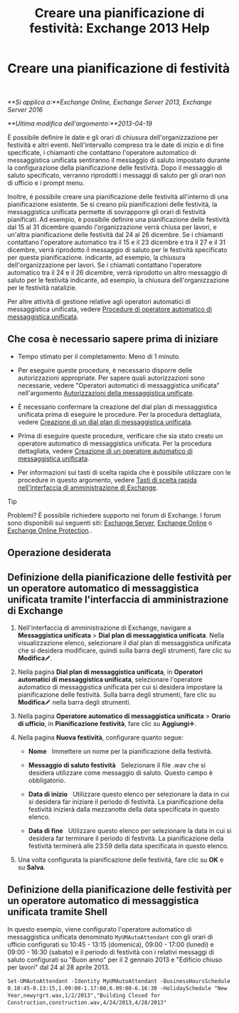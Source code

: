 ﻿---
title: 'Creare una pianificazione di festività: Exchange 2013 Help'
TOCTitle: Creare una pianificazione di festività
ms:assetid: 0c5c51e4-5b51-451b-ab93-2cebf644dc96
ms:mtpsurl: https://technet.microsoft.com/it-it/library/Bb266921(v=EXCHG.150)
ms:contentKeyID: 50479979
ms.date: 05/22/2018
mtps_version: v=EXCHG.150
ms.translationtype: MT
---

# Creare una pianificazione di festività

 

_**Si applica a:**Exchange Online, Exchange Server 2013, Exchange Server 2016_

_**Ultima modifica dell'argomento:**2013-04-19_

È possibile definire le date e gli orari di chiusura dell'organizzazione per festività e altri eventi. Nell'intervallo compreso tra le date di inizio e di fine specificate, i chiamanti che contattano l'operatore automatico di messaggistica unificata sentiranno il messaggio di saluto impostato durante la configurazione della pianificazione delle festività. Dopo il messaggio di saluto specificato, verranno riprodotti i messaggi di saluto per gli orari non di ufficio e i prompt menu.

Inoltre, è possibile creare una pianificazione delle festività all'interno di una pianificazione esistente. Se si creano più pianificazioni delle festività, la messaggistica unificata permette di sovrapporre gli orari di festività pianificati. Ad esempio, è possibile definire una pianificazione delle festività dal 15 al 31 dicembre quando l'organizzazione verrà chiusa per lavori, e un'altra pianificazione delle festività dal 24 al 26 dicembre. Se i chiamanti contattano l'operatore automatico tra il 15 e il 23 dicembre e tra il 27 e il 31 dicembre, verrà riprodotto il messaggio di saluto per le festività specificato per questa pianificazione. indicante, ad esempio, la chiusura dell'organizzazione per lavori. Se i chiamati contattano l'operatore automatico tra il 24 e il 26 dicembre, verrà riprodotto un altro messaggio di saluto per le festività indicante, ad esempio, la chiusura dell'organizzazione per le festività natalizie.

Per altre attività di gestione relative agli operatori automatici di messaggistica unificata, vedere [Procedure di operatore automatico di messaggistica unificata](um-auto-attendant-procedures-exchange-2013-help.md).

## Che cosa è necessario sapere prima di iniziare

  - Tempo stimato per il completamento: Meno di 1 minuto.

  - Per eseguire queste procedure, è necessario disporre delle autorizzazioni appropriate. Per sapere quali autorizzazioni sono necessarie, vedere "Operatori automatici di messaggistica unificata" nell'argomento [Autorizzazioni della messaggistica unificate](unified-messaging-permissions-exchange-2013-help.md).

  - È necessario confermare la creazione del dial plan di messaggistica unificata prima di eseguire le procedure. Per la procedura dettagliata, vedere [Creazione di un dial plan di messaggistica unificata](create-a-um-dial-plan-exchange-2013-help.md).

  - Prima di eseguire queste procedure, verificare che sia stato creato un operatore automatico di messaggistica unificata. Per la procedura dettagliata, vedere [Creazione di un operatore automatico di messaggistica unificata](create-a-um-auto-attendant-exchange-2013-help.md).

  - Per informazioni sui tasti di scelta rapida che è possibile utilizzare con le procedure in questo argomento, vedere [Tasti di scelta rapida nell'interfaccia di amministrazione di Exchange](keyboard-shortcuts-in-the-exchange-admin-center-exchange-online-protection-help.md).


> [!TIP]
> Problemi? È possibile richiedere supporto nei forum di Exchange. I forum sono disponibili sui seguenti siti: <A href="https://go.microsoft.com/fwlink/p/?linkid=60612">Exchange Server</A>, <A href="https://go.microsoft.com/fwlink/p/?linkid=267542">Exchange Online</A> o <A href="https://go.microsoft.com/fwlink/p/?linkid=285351">Exchange Online Protection</A>..



## Operazione desiderata

## Definizione della pianificazione delle festività per un operatore automatico di messaggistica unificata tramite l'interfaccia di amministrazione di Exchange

1.  Nell'interfaccia di amministrazione di Exchange, navigare a **Messaggistica unificata** \> **Dial plan di messaggistica unificata**. Nella visualizzazione elenco, selezionare il dial plan di messaggistica unificata che si desidera modificare, quindi sulla barra degli strumenti, fare clic su **Modifica**![Icona Modifica](images/JJ218640.6f53ccb2-1f13-4c02-bea0-30690e6ea71d(EXCHG.150).gif "Icona Modifica").

2.  Nella pagina **Dial plan di messaggistica unificata**, in **Operatori automatici di messaggistica unificata**, selezionare l'operatore automatico di messaggistica unificata per cui si desidera impostare la pianificazione delle festività. Sulla barra degli strumenti, fare clic su **Modifica**![Icona Modifica](images/JJ218640.6f53ccb2-1f13-4c02-bea0-30690e6ea71d(EXCHG.150).gif "Icona Modifica") nella barra degli strumenti.

3.  Nella pagina **Operatore automatico di messaggistica unificata** \> **Orario di ufficio**, in **Pianificazione festività**, fare clic su **Aggiungi**![Icona Aggiungi](images/JJ218640.c1e75329-d6d7-4073-a27d-498590bbb558(EXCHG.150).gif "Icona Aggiungi").

4.  Nella pagina **Nuova festività**, configurare quanto segue:
    
      - **Nome**   Immettere un nome per la pianificazione della festività.
    
      - **Messaggio di saluto festività**   Selezionare il file .wav che si desidera utilizzare come messaggio di saluto. Questo campo è obbligatorio.
    
      - **Data di inizio**   Utilizzare questo elenco per selezionare la data in cui si desidera far iniziare il periodo di festività. La pianificazione della festività inizierà dalla mezzanotte della data specificata in questo elenco.
    
      - **Data di fine**   Utilizzare questo elenco per selezionare la data in cui si desidera far terminare il periodo di festività. La pianificazione della festività terminerà alle 23:59 della data specificata in questo elenco.

5.  Una volta configurata la pianificazione delle festività, fare clic su **OK** e su **Salva**.

## Definizione della pianificazione delle festività per un operatore automatico di messaggistica unificata tramite Shell

In questo esempio, viene configurato l'operatore automatico di messaggistica unificata denominato `MyUMAutoAttendant` con gli orari di ufficio configurati su 10:45 - 13:15 (domenica), 09:00 - 17:00 (lunedì) e 09:00 - 16:30 (sabato) e il periodo di festività con i relativi messaggi di saluto configurati su "Buon anno" per il 2 gennaio 2013 e "Edificio chiuso per lavori" dal 24 al 28 aprile 2013.

    Set-UMAutoAttendant -Identity MyUMAutoAttendant -BusinessHoursSchedule 0.10:45-0.13:15,1.09:00-1.17:00,6.09:00-6.16:30 -HolidaySchedule "New Year,newyrgrt.wav,1/2/2013","Building Closed for Construction,construction.wav,4/24/2013,4/28/2013"

